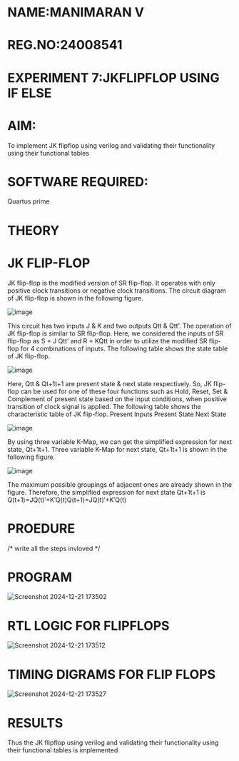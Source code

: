 # NAME:MANIMARAN V
# REG.NO:24008541
# EXPERIMENT 7:JKFLIPFLOP USING IF ELSE

# AIM:

To implement  JK flipflop using verilog and validating their functionality using their functional tables

# SOFTWARE REQUIRED:

Quartus prime

# THEORY

# JK FLIP-FLOP

JK flip-flop is the modified version of SR flip-flop. It operates with only positive clock transitions or negative clock transitions. The circuit diagram of JK flip-flop is shown in the following figure.

![image](https://github.com/naavaneetha/JKFLIPFLOP-USING-IF-ELSE/assets/154305477/a649c30b-232b-4558-b188-fd6c09845180)


This circuit has two inputs J & K and two outputs Qtt & Qtt’. The operation of JK flip-flop is similar to SR flip-flop. Here, we considered the inputs of SR flip-flop as S = J Qtt’ and R = KQtt in order to utilize the modified SR flip-flop for 4 combinations of inputs. The following table shows the state table of JK flip-flop.

![image](https://github.com/naavaneetha/JKFLIPFLOP-USING-IF-ELSE/assets/154305477/c4360742-e8a8-4937-b089-c46c0433f9a3)

 
Here, Qtt & Qt+1t+1 are present state & next state respectively. So, JK flip-flop can be used for one of these four functions such as Hold, Reset, Set & Complement of present state based on the input conditions, when positive transition of clock signal is applied. The following table shows the characteristic table of JK flip-flop. Present Inputs Present State Next State
 
![image](https://github.com/naavaneetha/JKFLIPFLOP-USING-IF-ELSE/assets/154305477/6c275261-a6d5-4c37-a3a7-1e88ca11c4cd)

By using three variable K-Map, we can get the simplified expression for next state, Qt+1t+1. Three variable K-Map for next state, Qt+1t+1 is shown in the following figure.
 
![image](https://github.com/naavaneetha/JKFLIPFLOP-USING-IF-ELSE/assets/154305477/5174f41b-0ce0-4329-a372-6d1943ea6673)

The maximum possible groupings of adjacent ones are already shown in the figure. Therefore, the simplified expression for next state Qt+1t+1 is Q(t+1)=JQ(t)′+K′Q(t)Q(t+1)=JQ(t)′+K′Q(t)

# PROEDURE

/* write all the steps invloved */

# PROGRAM

![Screenshot 2024-12-21 173502](https://github.com/user-attachments/assets/f11e3502-0c62-4d0c-8680-e4c03df097d6)


# RTL LOGIC FOR FLIPFLOPS
![Screenshot 2024-12-21 173512](https://github.com/user-attachments/assets/55d0559d-f6c2-4d76-a227-d23b4714e78d)

# TIMING DIGRAMS FOR FLIP FLOPS
![Screenshot 2024-12-21 173527](https://github.com/user-attachments/assets/13d1e9af-3f11-4da1-a494-c2d9cd111cff)

# RESULTS

Thus the JK flipflop using verilog and validating their functionality using
their functional tables is implemented
